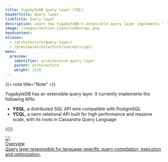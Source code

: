 ```yaml
---
title: YugabyteDB query layer (YQL)
headerTitle: Query layer
linkTitle: Query layer
description: Learn how YugabyteDB's extensible query layer implements YSQL and YCQL.
image: /images/section_icons/index/api.png
headcontent:
aliases:
  - /architecture/query-layer/
  - /preview/architecture/concepts/yql/
menu:
  preview:
    identifier: architecture-query-layer
    parent: architecture
    weight: 1110
---
```


{{< note title="Note" >}}

YugabyteDB has an extensible query layer. It currently implements the following APIs:

* **YSQL**, a distributed SQL API wire compatible with PostgreSQL
* **YCQL**, a semi-relational API built for high performance and massive scale, with its roots in Cassandra Query Language

{{</note >}}

<div class="row">

 <div class="col-12 col-md-6 col-lg-12 col-xl-6">
    <a class="section-link icon-offset" href="overview/">
      <div class="head">
        <img class="icon" src="/images/section_icons/architecture/concepts/query_layer.png" aria-hidden="true" />
        <div class="title">Overview</div>
      </div>
      <div class="body">
        Query layer responsible for language-specific query compilation, execution and optimization.
      </div>
    </a>
  </div>

</div>
